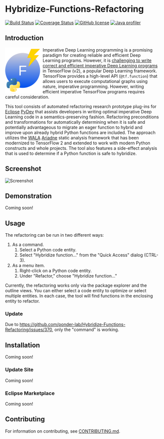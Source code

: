 # Hybridize-Functions-Refactoring

[![Build Status](https://app.travis-ci.com/ponder-lab/Hybridize-Functions-Refactoring.svg?token=ysqq4ZuxzD688KNytWSA&branch=main)](https://app.travis-ci.com/ponder-lab/Hybridize-Functions-Refactoring) [![Coverage Status](https://coveralls.io/repos/github/ponder-lab/Hybridize-Functions-Refactoring/badge.svg?branch=main&t=PffqbW)](https://coveralls.io/github/ponder-lab/Hybridize-Functions-Refactoring?branch=main) [![GitHub license](https://img.shields.io/badge/license-Eclipse-blue.svg)](https://github.com/ponder-lab/Hybridize-Functions-Refactoring/raw/master/LICENSE) [![Java profiler](https://www.ej-technologies.com/images/product_banners/jprofiler_small.png)](https://www.ej-technologies.com/products/jprofiler/overview.html)

## Introduction

<img src="https://raw.githubusercontent.com/ponder-lab/Hybridize-Functions-Refactoring/master/edu.cuny.hunter.hybridize.ui/icons/icon.drawio.png" alt="Icon" align="left" height=150px /> Imperative Deep Learning programming is a promising paradigm for creating reliable and efficient Deep Learning programs. However, it is [challenging to write correct and efficient imperative Deep Learning programs](https://dl.acm.org/doi/10.1145/3524842.3528455) in TensorFlow (v2), a popular Deep Learning framework. TensorFlow provides a high-level API (`@tf.function`) that allows users to execute computational graphs using nature, imperative programming. However, writing efficient imperative TensorFlow programs requires careful consideration.

This tool consists of automated refactoring research prototype plug-ins for [Eclipse][eclipse] [PyDev][pydev] that assists developers in writing optimal imperative Deep Learning code in a semantics-preserving fashion. Refactoring preconditions and transformations for automatically determining when it is safe and potentially advantageous to migrate an eager function to hybrid and improve upon already hybrid Python functions are included. The approach utilizes the [WALA][wala] [Ariadne][ariadne] static analysis framework that has been modernized to TensorFlow 2 and extended to work with modern Python constructs and whole projects. The tool also features a side-effect analysis that is used to determine if a Python function is safe to hybridize.

## Screenshot

![Screenshot](https://khatchad.commons.gc.cuny.edu/wp-content/blogs.dir/2880/files/2024/10/Screenshot-from-2024-10-01-13-07-03.png)

## Demonstration

Coming soon!

## Usage

The refactoring can be run in two different ways:

1. As a command.
    1. Select a Python code entity.
    1. Select "Hybridize function..." from the "Quick Access" dialog (CTRL-3).
1. As a menu item.
    1. Right-click on a Python code entity.
    1. Under "Refactor," choose "Hybridize function..."

Currently, the refactoring works only via the package explorer and the outline views. You can either select a code entity to optimize or select multiple entities. In each case, the tool will find functions in the enclosing entity to refactor.

### Update

Due to https://github.com/ponder-lab/Hybridize-Functions-Refactoring/issues/370, only the "command" is working.

## Installation

Coming soon!

### Update Site

Coming soon!

### Eclipse Marketplace

Coming soon!

## Contributing

For information on contributing, see [CONTRIBUTING.md][contrib].

[wiki]: https://github.com/ponder-lab/Hybridize-Functions-Refactoring/wiki
[eclipse]: http://eclipse.org
[contrib]: https://github.com/ponder-lab/Hybridize-Functions-Refactoring/blob/main/CONTRIBUTING.md
[pydev]: http://www.pydev.org/
[wala]: https://github.com/wala/WALA
[ariadne]: https://github.com/wala/ML
